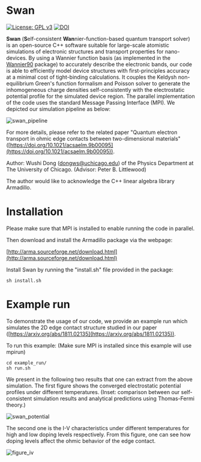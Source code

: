# Swan

[![License: GPL v3](https://img.shields.io/badge/License-GPLv3-blue.svg)](https://www.gnu.org/licenses/gpl-3.0)
[![DOI](https://zenodo.org/badge/157158073.svg)](https://zenodo.org/badge/latestdoi/157158073)

**Swan** (**S**elf-consistent **Wan**nier-function-based quantum transport solver) is an open-source C++ software suitable for large-scale atomistic simulations of electronic structures and transport properties for nano-devices.
By using a Wannier function basis (as implemented in the [Wannier90](http://wannier.org) package) to accurately describe the electronic bands, our code is able to efficiently model device structures with first-principles accuracy at a minimal cost of tight-binding calculations.
It couples the Keldysh non-equilibrium Green's function formalism and Poisson solver to generate the inhomogeneous charge densities self-consistently with the electrostatic potential profile for the simulated device region. The parallel implementation of the code uses the standard Message Passing Interface (MPI). We depicted our simulation pipeline as below:

![swan_pipeline](https://wushidonguc.github.io/assets/swan_pipeline.png)


For more details, please refer to the related paper "Quantum electron transport in ohmic edge contacts between two-dimensional materials" ([https://doi.org/10.1021/acsaelm.9b00095](https://doi.org/10.1021/acsaelm.9b00095)).

Author: Wushi Dong (dongws@uchicago.edu) of the Physics Department at The University of Chicago. (Advisor: Peter B. Littlewood)

The author would like to acknowledge the C++ linear algebra library Armadillo.

# Installation

Please make sure that MPI is installed to enable running the code in parallel.

Then download and install the Armadillo package via the webpage:

[http://arma.sourceforge.net/download.html](http://arma.sourceforge.net/download.html)

Install Swan by running the "install.sh" file provided in the package:

```
sh install.sh
```

# Example run

To demonstrate the usage of our code, we provide an example run which simulates the 2D edge contact structure studied in our paper ([https://arxiv.org/abs/1811.02135](https://arxiv.org/abs/1811.02135)). 

To run this example: (Make sure MPI is installed since this example will use mpirun)

```
cd example_run/
sh run.sh
```

We present in the following two results that one can extract from the above simulation. The first figure shows the converged electrostatic potential profiles under different temperatures. (Inset: comparison between our self-consistent simulation results and analytical predictions using Thomas-Fermi theory.)

![swan_potential](https://wushidonguc.github.io/assets/swan_potential.png)


The second one is the I-V characteristics under different temperatures for high and low doping levels respectively. From this figure, one can see how doping levels affect the ohmic behavior of the edge contact.

![figure_iv](https://wushidonguc.github.io/assets/figure_IV.png)


